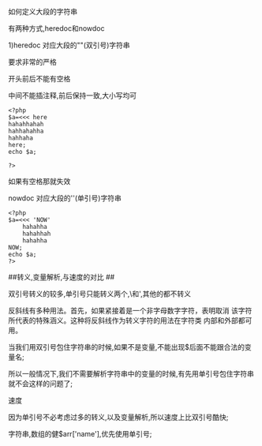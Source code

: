 如何定义大段的字符串

有两种方式,heredoc和nowdoc

1)heredoc 对应大段的""(双引号)字符串

要求非常的严格

开头前后不能有空格

中间不能插注释,前后保持一致,大小写均可

    <?php 
    $a=<<< here
    hahahhahah
    hahhahahha
    hahhaha
    here;
    echo $a;
    
    ?>


如果有空格那就失效

nowdoc 对应大段的''(单引号)字符串

    <?php 
    $a=<<< 'NOW'
    	hahahha
    	hahahhah
    	hahahha
    NOW;
    echo $a;
    ?>


##转义,变量解析,与速度的对比 ##

双引号转义的较多,单引号只能转义两个,\和\',其他的都不转义

反斜线有多种用法。首先，如果紧接着是一个非字母数字字符，表明取消 该字符所代表的特殊涵义。这种将反斜线作为转义字符的用法在字符类 内部和外部都可用。 

当我们用双引号包住字符串的时候,如果不是变量,不能出现$后面不能跟合法的变量名;

所以一般情况下,我们不需要解析字符串中的变量的时候,有先用单引号包住字符串就不会这样的问题了;

速度

因为单引号不必考虑过多的转义,以及变量解析,所以速度上比双引号酷快;

字符串,数组的健$arr['name'],优先使用单引号;



